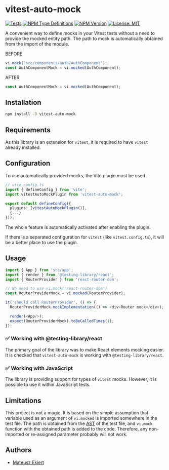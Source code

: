 # vitest-auto-mock
[![Tests](https://github.com/mekiert/vitest-auto-mock/actions/workflows/tests.yml/badge.svg)](https://github.com/mekiert/vitest-auto-mock)
[![NPM Type Definitions](https://img.shields.io/npm/types/vitest-auto-mock)](https://github.com/mekiert/vitest-auto-mock)
[![NPM Version](https://img.shields.io/npm/v/vitest-auto-mock)](https://www.npmjs.com/package/vitest-auto-mock)
[![License: MIT](https://img.shields.io/badge/License-MIT-yellow.svg)](https://raw.githubusercontent.com/mekiert/vitest-auto-mock/master/LICENCE)

A convenient way to define mocks in your Vitest tests without a need to provide the mocked entity path. The path to mock is automatically obtained from the import of the module.

BEFORE
```ts
vi.mock('src/components/auth/AuthComponent');
const AuthComponentMock = vi.mocked(AuthComponent);
```

AFTER
```ts
const AuthComponentMock = vi.mocked(AuthComponent);
```

## Installation

```sh
npm install -D vitest-auto-mock
```

## Requirements
As this library is an extension for `vitest`, it is required to have `vitest` already installed.


## Configuration
To use automatically provided mocks, the Vite plugin must be used.

```ts
// vite.config.ts
import { defineConfig } from 'vite';
import vitestAutoMockPlugin from 'vitest-auto-mock';

export default defineConfig({
  plugins: [vitestAutoMockPlugin()],
  {...}
}));
```

The whole feature is automatically activated after enabling the plugin.

If there is a separated configuration for `vitest` (like `vitest.config.ts`), it will be a better place to use the plugin.


## Usage
```ts
import { App } from 'src/app';
import { render } from '@testing-library/react';
import { RouterProvider } from 'react-router-dom';

// No need to use vi.mock('react-router-dom')
const RouterProviderMock = vi.mocked(RouterProvider);

it('should call RouterProvider', () => {
  RouterProviderMock.mockImplementation(() => <div>Router mock</div>);

  render(<App/>);
  expect(RouterProviderMock).toBeCalledTimes(1);
});
```

### ✅ Working with @testing-library/react
The primary goal of the library was to make React elements mocking easier. It is checked that `vitest-auto-mock` is working with `@testing-library/react`.


### ✅ Working with JavaScript
The library is providing support for types of `vitest` mocks. However, it is possible to use it within JavaScript tests.


## Limitations
This project is not a magic. It is based on the simple assumption that variable used as an argument of `vi.mocked` is imported somewhere in the test file. The path is obtained from the [AST](https://en.wikipedia.org/wiki/Abstract_syntax_tree) of the test file, and `vi.mock` function with the obtained path is added to the code. Therefore, any non-imported or re-assigned parameter probably will not work.


## Authors
- [Mateusz Ekiert](https://github.com/mekiert)
